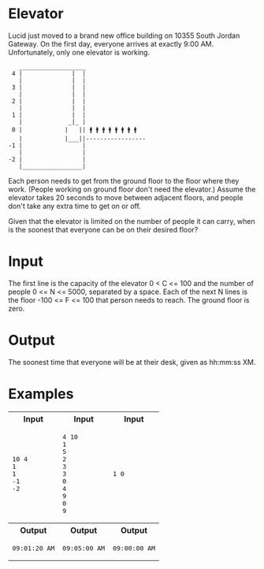 # Elevator

Lucid just moved to a brand new office building on 10355 South Jordan Gateway. On the first day, everyone arrives at exactly 9:00 AM. Unfortunately, only one elevator is working.

```
   ___________________
 4 |              |  |
   |              |  |
 3 |              |  |
   |              |  |
 2 |              |  |
   |              |  |
 1 |              |  |
   |             _|_ |
 0 |            |   || 🚹 🚹 🚹 🚹 🚹 🚹 🚹 🚹
   |            |___||-----------------
-1 |                 |
   |                 |
-2 |                 |
   |_________________|

```

Each person needs to get from the ground floor to the floor where they work. (People working on ground floor don't need the elevator.) Assume the elevator takes 20 seconds to move between adjacent floors, and people don't take any extra time to get on or off.

Given that the elevator is limited on the number of people it can carry, when is the soonest that everyone can be on their desired floor?

# Input

The first line is the capacity of the elevator 0 < C <= 100 and the number of people 0 <= N <= 5000, separated by a space.
Each of the next N lines is the floor -100 <= F <= 100 that person needs to reach. The ground floor is zero.

# Output

The soonest time that everyone will be at their desk, given as hh:mm:ss XM.

# Examples

<table>
    <tr>
        <th>Input</th>
        <th>Input</th>
        <th>Input</th>
    </tr>
    <tr>
        <td><pre>10 4
1
1
-1
-2</pre></td>
        <td><pre>4 10
1
5
2
3
3
0
4
9
0
9
</pre></td>
        <td><pre>1 0</pre></td>
    </tr>
    <tr>
        <th>Output</th>
        <th>Output</th>
        <th>Output</th>
    </tr>
    <tr>
        <td><pre>09:01:20 AM</pre></td>
        <td><pre>09:05:00 AM</pre></td>
        <td><pre>09:00:00 AM</pre></td>
    </tr>
</table>